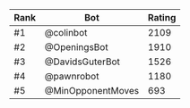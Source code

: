 Rank|Bot|Rating
---|---|---
#1|@colinbot|2109
#2|@OpeningsBot|1910
#3|@DavidsGuterBot|1526
#4|@pawnrobot|1180
#5|@MinOpponentMoves|693
